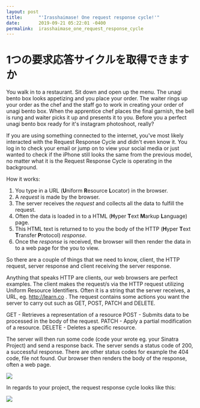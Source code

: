 ```yaml
---
layout: post
title:      "'Irasshaimase! One request response cycle!'"
date:       2019-09-21 05:22:01 -0400
permalink:  irasshaimase_one_request_response_cycle
---
```


# 1つの要求応答サイクルを取得できますか

You walk in to a restaurant. Sit down and open up the menu. The unagi bento box looks appetizing and you place your order. The waiter rings up your order as the chef and the staff go to work in creating your order of unagi bento box. When the apprentice chef places the final garnish, the bell is rung and waiter picks it up and presents it to you. Before you a perfect unagi bento box ready for it's instagram photoshoot, really?

If you are using something connected to the internet, you've most likely interacted with the Request Response Cycle and didn't even know it. You log in to check your email or jump on to view your social media or just wanted to check if the iPhone still looks the same from the previous model, no matter what it is the Request Response Cycle is operating in the background.

How it works:

1. You type in a URL (**U**niform **R**esource **L**ocator) in the browser.
2. A *request* is made by the browser.
3. The server receives the *request* and collects all the data to fulfill the request.
4. Often the data is loaded in to a  HTML (**H**yper **T**ext **M**arkup **L**anguage) page.
5. This HTML text is returned to to you the body of the HTTP (**H**yper **T**ext **T**ransfer **P**rotocol) *response*.
6. Once the *response* is received, the browser will then render the data in to a web page for the you to view.

So there are a couple of things that we need to know, client, the HTTP request, server response and client receiving the server response.

Anything that speaks HTTP are clients, our web browsers are perfect examples. The client makes the request/s via the HTTP request utilizing Uniform Resource Identifiers. Often it is a string that the server receives, a URL, eg. http://learn.co . The request contains some actions you want the server to carry out such as GET, POST, PATCH and DELETE.

GET - Retrieves a representation of a resource
POST - Submits data to be processed in the body of the request.
PATCH - Apply a partial modification of a resource.
DELETE - Deletes a specific resource.

The server will then run some code (code your wrote eg. your Sinatra Project) and send a response back. The server sends a status code of 200, a successful response. There are other status codes for example the 404 code, file not found. Our browser then renders the body of the response, often a web page.

![](http://curriculum-content.s3.amazonaws.com/how-the-web-works/Image_17_ComputerServer.png)


In regards to your project, the request response cycle looks like this:

![](http://images.thoughtbot.com/ember-rails-terminology-differences/rails.png)



